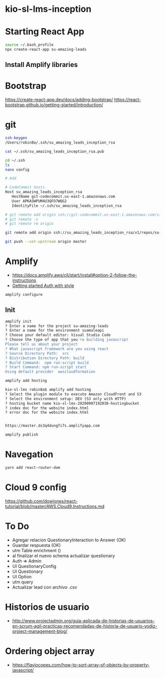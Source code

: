 # kio-sl-lms-inception

# Starting React App
```sh
source ~/.bash_profile
npx create-react-app su-amazing-leads
```
## Install Amplify libraries

# Bootstrap
https://create-react-app.dev/docs/adding-bootstrap/
https://react-bootstrap.github.io/getting-started/introduction/


# git

```sh
ssh-keygen
/Users/robin8a/.ssh/su_amazing_leads_inception_rsa

cat ~/.ssh/su_amazing_leads_inception_rsa.pub

```


```sh
cd ~/.ssh
ls
nano config

# Add

# CodeCommit hosts
Host su_amazing_leads_inception_rsa
   HostName git-codecommit.us-east-1.amazonaws.com
   User APKASWPUM4U3QFO7WQG2
   IdentityFile ~/.ssh/su_amazing_leads_inception_rsa

```

```sh
# git remote add origin ssh://git-codecommit.us-east-1.amazonaws.com/v1/repos/su-amazing-leads
# git remote -v
# git remote rm origin

git remote add origin ssh://su_amazing_leads_inception_rsa/v1/repos/su-amazing-leads

git push --set-upstream origin master

```

# Amplify
- https://docs.amplify.aws/cli/start/install#option-2-follow-the-instructions
- [Getting started Auth with style](https://github.com/aws-amplify/amplify-js/tree/e56aba642acc7eb3482f0e69454a530409d1b3ac)

```sh
amplify configure

```

## Init

```sh
amplify init
? Enter a name for the project su-amazing-leads
? Enter a name for the environment suamaleapi
? Choose your default editor: Visual Studio Code
? Choose the type of app that you're building javascript
Please tell us about your project
? What javascript framework are you using react
? Source Directory Path:  src
? Distribution Directory Path: build
? Build Command:  npm run-script build
? Start Command: npm run-script start
Using default provider  awscloudformation
```

```sh
amplify add hosting

kio-sl-lms robin8a$ amplify add hosting
? Select the plugin module to execute Amazon CloudFront and S3
? Select the environment setup: DEV (S3 only with HTTP)
? hosting bucket name kio-sl-lms-20200907192030-hostingbucket
? index doc for the website index.html
? error doc for the website index.html


https://master.ds3q4dungfi7s.amplifyapp.com

```

```sh
amplify publish

```


# Navegation

```sh
yarn add react-router-dom

```

# Cloud 9 config

https://github.com/dowjones/react-tutorial/blob/master/AWS.Cloud9.Instructions.md


# To Do
- Agregar relacion QuestionaryInteraction to Answer (OK)
- Guardar respuesta (OK)
- utm Table enrichment ()
- al finalizar el nuevo schema actualizar questionary
- Auth => Admin
- UI QuestionaryConfig
- UI Questionary
- UI Option
- utm query
- Actualizar lead con archivo .csv



# Historios de usuario
- http://www.projectadmin.org/guia-aplicada-de-historias-de-usuarios-en-scrum-agil-practicas-recomendadas-de-historia-de-usuario-yodiz-project-management-blog/


# Ordering object array
- https://flaviocopes.com/how-to-sort-array-of-objects-by-property-javascript/